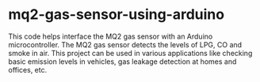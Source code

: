 # mq2-gas-sensor-using-arduino

This code helps interface the MQ2 gas sensor with an Arduino microcontroller. The MQ2 gas sensor detects the levels of LPG, CO and smoke in air. This project can be used in various applications like checking basic emission levels in vehicles, gas leakage detection at homes and offices, etc.
